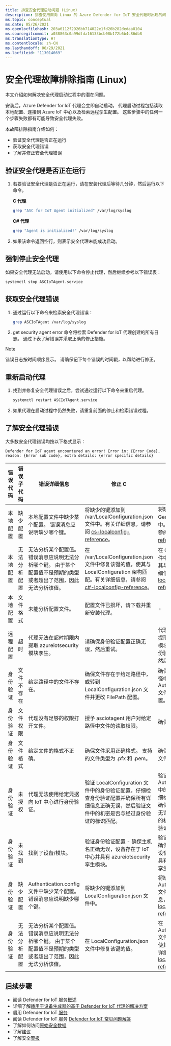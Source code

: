 ```yaml
---
title: 排查安全代理启动问题 (Linux)
description: 排查使用面向 Linux 的 Azure Defender for IoT 安全代理时出现的问题。
ms.topic: conceptual
ms.date: 05/26/2021
ms.openlocfilehash: 203a6112f2926bb714022e1fd26b282dedaa8104
ms.sourcegitcommit: a038863c0a99dfda16133bcb08b172b6b4c86db8
ms.translationtype: HT
ms.contentlocale: zh-CN
ms.lasthandoff: 06/29/2021
ms.locfileid: "113014669"
---
```

# <a name="security-agent-troubleshoot-guide-linux"></a>安全代理故障排除指南 (Linux)

本文介绍如何解决安全代理启动过程中的潜在问题。

安装后，Azure Defender for IoT 代理会立即自动启动。 代理启动过程包括读取本地配置、连接到 Azure IoT 中心以及检索远程孪生配置。 这些步骤中的任何一个步骤失败都有可能导致安全代理失败。

本故障排除指南介绍如何：

- 验证安全代理是否正在运行
- 获取安全代理错误
- 了解并修正安全代理错误

## <a name="validate-if-the-security-agent-is-running"></a>验证安全代理是否正在运行

1. 若要验证安全代理是否正在运行，请在安装代理后等待几分钟，然后运行以下命令。
     <br>

    **C 代理**

    ```bash
    grep "ASC for IoT Agent initialized" /var/log/syslog
    ```

    **C# 代理**

    ```bash
    grep "Agent is initialized!" /var/log/syslog
    ```

1. 如果该命令返回空行，则表示安全代理未能成功启动。

## <a name="force-stop-the-security-agent"></a>强制停止安全代理

如果安全代理无法启动，请使用以下命令停止代理，然后继续参考以下错误表：

```bash
systemctl stop ASCIoTAgent.service
```

## <a name="get-security-agent-errors"></a>获取安全代理错误

1. 通过运行以下命令来检索安全代理错误：

    ```bash
    grep ASCIoTAgent /var/log/syslog
    ```

1. get security agent error 命令将检索 Defender for IoT 代理创建的所有日志。 通过下表了解错误并采取正确的修正措施。

> [!Note]
> 错误日志按时间顺序显示。 请确保记下每个错误的时间戳，以帮助进行修正。

## <a name="restart-the-agent"></a>重新启动代理

1. 找到并修复安全代理错误之后，尝试通过运行以下命令来重启代理。

    ```bash
    systemctl restart ASCIoTAgent.service
    ```

1. 如果代理在启动过程中仍然失败，请重复前面的停止和检索错误过程。

## <a name="understand-security-agent-errors"></a>了解安全代理错误

大多数安全代理错误均按以下格式显示：

```
Defender for IoT agent encountered an error! Error in: {Error Code}, reason: {Error sub code}, extra details: {error specific details}
```

| 错误代码 | 错误子代码 | 错误详细信息 | 修正 C | 修正 C# |
|--|--|--|--|--|
| 本地配置 | 缺少配置 | 本地配置文件中缺少某个配置。 错误消息应说明缺少哪个键。 | 将缺少的键添加到 /var/LocalConfiguration.json 文件中。有关详细信息，请参阅 [cs-localconfig-reference](azure-iot-security-local-configuration-c.md)。 | 将缺少的键添加到 General.config 文件中。有关详细信息，请参阅 [c#-localconfig-reference](azure-iot-security-local-configuration-csharp.md)。 |
| 本地配置 | 无法分析配置 | 无法分析某个配置值。 错误消息应说明无法分析哪个键。 由于某个配置值不是预期的类型或者超出了范围，因此无法分析该值。 | 在 /var/LocalConfiguration.json 文件中修复该键的值，使其与 LocalConfiguration 架构匹配。有关详细信息，请参阅 [c#-localconfig-reference](azure-iot-security-local-configuration-csharp.md)。 | 在 General.config 文件中修复该键的值，使其与架构匹配。有关详细信息，请参阅 [cs-localconfig-reference](azure-iot-security-local-configuration-c.md)。 |
| 本地配置 | 文件格式 | 未能分析配置文件。 | 配置文件已损坏，请下载并重新安装代理。 | - |
| 远程配置 | 超时 | 代理无法在超时期限内提取 azureiotsecurity 模块孪生。 | 请确保身份验证配置正确无误，然后重试。 | 代理无法在超时期限内提取 azureiotsecurity 模块孪生。 请确保身份验证配置正确无误，然后重试。 |
| 身份验证 | 文件不存在 | 给定路径中的文件不存在。 | 确保文件存在于给定路径中，或转到 LocalConfiguration.json 文件并更改 FilePath 配置。 | 确保文件存在于给定路径中，或转到 Authentication.config 文件并更改 filePath 配置。 |
| 身份验证 | 文件权限 | 代理没有足够的权限打开文件。 | 授予 asciotagent 用户对给定路径中文件的读取权限。 | 确保文件可供访问。 |
| 身份验证 | 文件格式 | 给定文件的格式不正确。 | 确保文件采用正确格式。 支持的文件类型为 .pfx 和 .pem。 | 确保文件是有效的证书文件。 |
| 身份验证 | 未授权 | 代理无法使用给定凭据向 IoT 中心进行身份验证。 | 验证 LocalConfiguration 文件中的身份验证配置，仔细检查身份验证配置并确保所有详细信息正确无误，然后验证文件中的机密是否与经过身份验证的标识匹配。 | 验证 Authentication.config 中的身份验证配置，仔细检查身份验证配置并确保所有详细信息正确无误，然后验证文件中的机密是否与经过身份验证的标识匹配。 |
| 身份验证 | 未找到 | 找到了设备/模块。 | 验证身份验证配置 - 确保主机名正确无误，设备存在于 IoT 中心并具有 azureiotsecurity 孪生模块。 | 验证身份验证配置 - 确保主机名正确无误，设备存在于 IoT 中心并具有 azureiotsecurity 孪生模块。 |
| 身份验证 | 缺少配置 | Authentication.config 文件中缺少某个配置。 错误消息应说明缺少哪个键。 | 将缺少的键添加到 LocalConfiguration.json 文件中。 | 将缺少的键添加到 Authentication.config 文件中。有关详细信息，请参阅 [c#-localconfig-reference](azure-iot-security-local-configuration-csharp.md)。 |
| 身份验证 | 无法分析配置 | 无法分析某个配置值。 错误消息应说明无法分析哪个键。 由于某个配置值不是预期的类型或者超出了范围，因此无法分析该值。 | 在 LocalConfiguration.json 文件中修复该键的值。 | 在 Authentication.config 文件中修复该键的值，使其与架构匹配。有关详细信息，请参阅 [cs-localconfig-reference](azure-iot-security-local-configuration-c.md)。|

## <a name="next-steps"></a>后续步骤

- 阅读 Defender for IoT 服务[概述](overview.md)
- 详细了解[适用于设备生成器的基于 Defender for IoT 代理的解决方案](architecture-agent-based.md)
- 启用 Defender for IoT [服务](quickstart-onboard-iot-hub.md)
- 阅读 Defender for IoT 服务 [Defender for IoT 常见问题解答](resources-agent-frequently-asked-questions.md)
- 了解如何访问[原始安全数据](how-to-security-data-access.md)
- 了解[建议](concept-recommendations.md)
- 了解安全[警报](concept-security-alerts.md)
